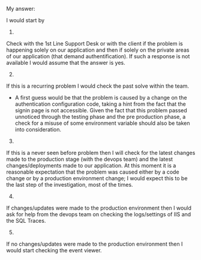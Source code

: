 My answer:

I would start by 

1.
 Check with the 1st Line Support Desk or with the client if the problem is happening solely on our application and then if solely on the private areas of our application (that demand authentification).
 If such a response is not available I would assume that the answer is yes.

2.
 If this is a recurring problem I would check the past solve within the team.

* A first guess would be that the problem is caused by a change on the authentication configuration code, taking a hint from the fact that the signin page is not accessible.
  Given the fact that this problem passed unnoticed through the testing phase and the pre production phase, a check for a misuse of some environment variable should also be taken into consideration.

3.
 If this is a never seen before problem then I will check for the latest changes made to the production stage (with the devops team) and the latest changes/deployments made to our application.
 At this moment it is a reasonable expectation that the problem was caused either by a code change or by a production environment change;
 I would expect this to be the last step of the investigation, most of the times.

4.
 If changes/updates were made to the production environment then I would ask for help from the devops team on checking the logs/settings of IIS and the SQL Traces.

5.
  If no changes/updates were made to the production environment then I would start checking the event viewer.
